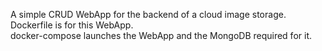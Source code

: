 A simple CRUD WebApp for the backend of a cloud image storage.<br/>
Dockerfile is for this WebApp.<br/>
docker-compose launches the WebApp and the MongoDB required for it.<br/>
